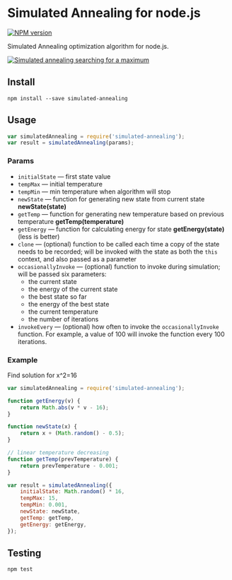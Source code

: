 # Simulated Annealing for node.js

[![NPM version](https://img.shields.io/npm/v/simulated-annealing.svg)](https://www.npmjs.com/package/simulated-annealing)

Simulated Annealing optimization algorithm for node.js.

[![Simulated annealing searching for a maximum](https://upload.wikimedia.org/wikipedia/commons/d/d5/Hill_Climbing_with_Simulated_Annealing.gif)](https://en.wikipedia.org/wiki/Simulated_annealing)
## Install

```commandline
npm install --save simulated-annealing
```

## Usage

```javascript
var simulatedAnnealing = require('simulated-annealing');
var result = simulatedAnnealing(params);
```

### Params

* `initialState` — first state value
* `tempMax` — initial temperature
* `tempMin` — min temperature when algorithm will stop
* `newState` — function for generating new state from current state **newState(state)**
* `getTemp` — function for generating new temperature based on previous temperature **getTemp(temperature)**
* `getEnergy` — function for calculating energy for state **getEnergy(state)** (less is better)
* `clone` — (optional) function to be called each time a copy of the state needs to be recorded;
   will be invoked with the state as both the `this` context, and also passed as a parameter
* `occasionallyInvoke` — (optional) function to invoke during simulation; will be passed six parameters:
   * the current state
   * the energy of the current state
   * the best state so far
   * the energy of the best state
   * the current temperature
   * the number of iterations
* `invokeEvery` — (optional) how often to invoke the `occasionallyInvoke` function.
   For example, a value of 100 will invoke the function every 100 iterations.

### Example

Find solution for x^2=16

```javascript
var simulatedAnnealing = require('simulated-annealing');

function getEnergy(v) {
    return Math.abs(v * v - 16);
}

function newState(x) {
    return x + (Math.random() - 0.5);
}

// linear temperature decreasing
function getTemp(prevTemperature) {
    return prevTemperature - 0.001;
}

var result = simulatedAnnealing({
    initialState: Math.random() * 16,
    tempMax: 15,
    tempMin: 0.001,
    newState: newState,
    getTemp: getTemp,
    getEnergy: getEnergy,
});

```

## Testing

```commandline
npm test
```
